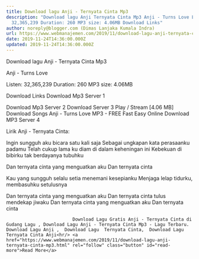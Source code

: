 ```yaml
---
title: Download lagu Anji - Ternyata Cinta Mp3
description: "Download lagu Anji Ternyata Cinta Mp3 Anji - Turns Love Listen:
  32,365,239 Duration: 260 MP3 size: 4.06MB Download Links"
author: noreply@blogger.com (Dimas Lanjaka Kumala Indra)
url: https://www.webmanajemen.com/2019/11/download-lagu-anji-ternyata-cinta-mp3.html
date: 2019-11-24T14:36:00.000Z
updated: 2019-11-24T14:36:00.000Z
---
```


Download lagu Anji - Ternyata Cinta Mp3

  Anji - Turns Love 

  Listen: 32,365,239 
  Duration: 260 
  MP3 size: 4.06MB 

  Download Links 
  Download Mp3 Server 1 

  Download Mp3 Server 2 
  Download Server 3 
  Play / Stream [4.06 MB] Download Songs Anji - Turns Love MP3 - FREE Fast Easy Online 
  Download MP3 Server 4 


                             
Lirik Anji - Ternyata Cinta:
                             
Ingin sungguh aku bicara satu kali saja
  Sebagai ungkapan kata perasaanku padamu
  Telah cukup lama ku diam di dalam keheningan ini
  Kebekuan di bibirku tak berdayanya tubuhku
  
  Dan ternyata cinta yang menguatkan aku
  Dan ternyata cinta
  
  Kau yang sungguh selalu setia menemani kesepianku
  Menjaga lelap tidurku, membasuhku setulusnya
  
  Dan ternyata cinta yang menguatkan aku
  Dan ternyata cinta tulus mendekap jiwaku
  Dan ternyata cinta yang menguatkan aku
  Dan ternyata cinta                                 
                                 
                             Download Lagu Gratis Anji - Ternyata Cinta di Gudang Lagu , Download Lagu Anji - Ternyata Cinta Mp3 - Lagu Terbaru.                                                         Download Lagu Anji ,  Download Lagu  Ternyata Cinta,  Download Lagu  Ternyata Cinta Anji<hr/> <a href="https://www.webmanajemen.com/2019/11/download-lagu-anji-ternyata-cinta-mp3.html" rel="follow" class="button" id="read-more">Read More</a>